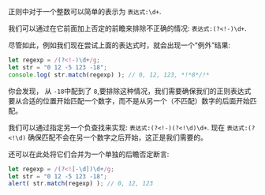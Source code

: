 正则中对于一个整数可以简单的表示为 `表达式:\d+`.

我们可以通过在它前面加上否定的前瞻来排除不正确的情况: `表达式:(?<!-)\d+`.

尽管如此，例如我们现在尝试上面的表达式时，就会出现一个“例外”结果:

```js run
let regexp = /(?<!-)\d+/g;
let str = "0 12 -5 123 -18";
console.log( str.match(regexp) ); // 0, 12, 123, *!*8*/!*
```

你会发现， 从 `-18`中配到了 `8`,要排除这种情况，我们需要确保我们的正则表达式要从合适的位置开始匹配一个数字，而不是从另一个（不匹配）数字的后面开始匹配。

我们可以通过指定另一个负查找来实现: `表达式:(?<!-)(?<!\d)\d+`. 现在 `表达式:(?<!\d)` 确保匹配不会在另一个数字之后开始，这正是我们需要的。

还可以在此处将它们合并为一个单独的后瞻否定断言:

```js run
let regexp = /(?<![-\d])\d+/g;
let str = "0 12 -5 123 -18";
alert( str.match(regexp) ); // 0, 12, 123
```